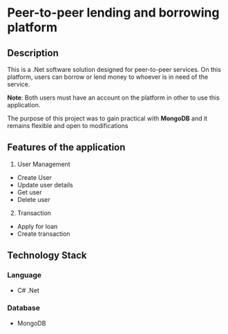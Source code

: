 
# Peer-to-peer lending and borrowing platform

## Description

This is a .Net software solution designed for peer-to-peer services. On this platform, users can borrow or lend money to whoever is in need of the service.

**Note**: Both users must have an account on the platform in other to use this application.

The purpose of this project was to gain practical with **MongoDB** and it remains flexible and open to modifications

## Features of the application
1. User Management
- Create User
- Update user details
- Get user
- Delete user

2. Transaction
- Apply for loan
- Create transaction

## Technology Stack

### Language
- C# .Net
### Database
- MongoDB
